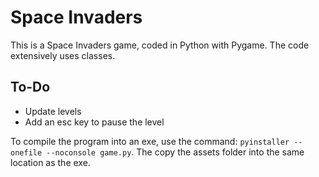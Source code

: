 # Space Invaders

This is a Space Invaders game, coded in Python with Pygame. The code extensively uses classes.

## To-Do
 - Update levels
 - Add an esc key to pause the level

To compile the program into an exe, use the command: `pyinstaller --onefile --noconsole game.py`. The copy the assets folder into the same location as the exe.
